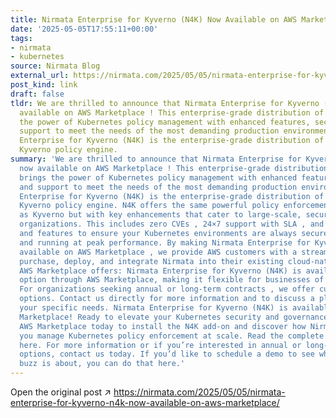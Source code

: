 ```yaml
---
title: Nirmata Enterprise for Kyverno (N4K) Now Available on AWS Marketplace!
date: '2025-05-05T17:55:11+00:00'
tags:
- nirmata
- kubernetes
source: Nirmata Blog
external_url: https://nirmata.com/2025/05/05/nirmata-enterprise-for-kyverno-n4k-now-available-on-aws-marketplace/
post_kind: link
draft: false
tldr: We are thrilled to announce that Nirmata Enterprise for Kyverno (N4K) is now
  available on AWS Marketplace ! This enterprise-grade distribution of Kyverno brings
  the power of Kubernetes policy management with enhanced features, security, and
  support to meet the needs of the most demanding production environments. Nirmata
  Enterprise for Kyverno (N4K) is the enterprise-grade distribution of the widely-used
  Kyverno policy engine.
summary: 'We are thrilled to announce that Nirmata Enterprise for Kyverno (N4K) is
  now available on AWS Marketplace ! This enterprise-grade distribution of Kyverno
  brings the power of Kubernetes policy management with enhanced features, security,
  and support to meet the needs of the most demanding production environments. Nirmata
  Enterprise for Kyverno (N4K) is the enterprise-grade distribution of the widely-used
  Kyverno policy engine. N4K offers the same powerful policy enforcement capabilities
  as Kyverno but with key enhancements that cater to large-scale, security-conscious
  organizations. This includes zero CVEs , 24×7 support with SLA , and priority fixes
  and features to ensure your Kubernetes environments are always secure, compliant,
  and running at peak performance. By making Nirmata Enterprise for Kyverno (N4K)
  available on AWS Marketplace , we provide AWS customers with a streamlined way to
  purchase, deploy, and integrate Nirmata into their existing cloud-native environments.
  AWS Marketplace offers: Nirmata Enterprise for Kyverno (N4K) is available as a pay-as-you-go
  option through AWS Marketplace, making it flexible for businesses of all sizes.
  For organizations seeking annual or long-term contracts , we offer custom pricing
  options. Contact us directly for more information and to discuss a plan that fits
  your specific needs. Nirmata Enterprise for Kyverno (N4K) is available now on AWS
  Marketplace! Ready to elevate your Kubernetes security and governance? Visit the
  AWS Marketplace today to install the N4K add-on and discover how Nirmata can help
  you manage Kubernetes policy enforcement at scale. Read the complete documentation
  here. For more information or if you’re interested in annual or long-term contract
  options, contact us today. If you’d like to schedule a demo to see what all the
  buzz is about, you can do that here.'
---
```

Open the original post ↗ https://nirmata.com/2025/05/05/nirmata-enterprise-for-kyverno-n4k-now-available-on-aws-marketplace/
